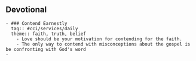 ## Devotional
	- ### Contend Earnestly
	  tag:: #cci/services/daily
	  theme:: faith, truth, belief
		- Love should be your motivation for contending for the faith.
		- The only way to contend with misconceptions about the gospel is be confronting with God's word
	-